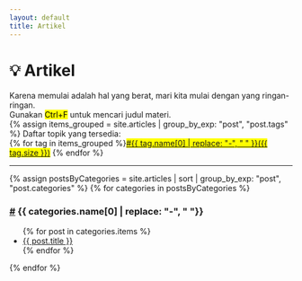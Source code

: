 ```yaml
---
layout: default
title: Artikel
---
```


# 💡️ Artikel

Karena memulai adalah hal yang berat, mari kita mulai dengan yang ringan-ringan.  
Gunakan <mark>Ctrl+F</mark> untuk mencari judul materi.  
{% assign items_grouped = site.articles | group_by_exp: "post", "post.tags" %}
Daftar topik yang tersedia: <br>{% for tag in items_grouped %}<mark><a href="#{{ tag.name }}">#{{ tag.name[0] | replace: "-", " " }}({{ tag.size }})</a></mark> {% endfor %}

<hr>

<!-- Group by post categories -->
{% assign postsByCategories = site.articles | sort | group_by_exp: "post", "post.categories"  %}
{% for categories in postsByCategories %}
  <h3 id="{{ categories.name }}"><a href="#{{ categories.name }}">#</a> {{ categories.name[0] | replace: "-", " "}}</h3>
  <ul>
    {% for post in categories.items %}
      <li><a href="{{ post.url }}">{{ post.title }}</a></li>
    {% endfor %} 
  </ul>
{% endfor %}

